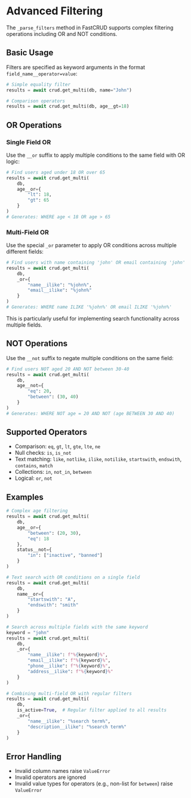# Advanced Filtering

The `_parse_filters` method in FastCRUD supports complex filtering operations including OR and NOT conditions.

## Basic Usage

Filters are specified as keyword arguments in the format `field_name__operator=value`:

```python
# Simple equality filter
results = await crud.get_multi(db, name="John")

# Comparison operators
results = await crud.get_multi(db, age__gt=18)
```

## OR Operations

### Single Field OR

Use the `__or` suffix to apply multiple conditions to the same field with OR logic:

```python
# Find users aged under 18 OR over 65
results = await crud.get_multi(
    db,
    age__or={
        "lt": 18,
        "gt": 65
    }
)
# Generates: WHERE age < 18 OR age > 65
```

### Multi-Field OR

Use the special `_or` parameter to apply OR conditions across multiple different fields:

```python
# Find users with name containing 'john' OR email containing 'john'
results = await crud.get_multi(
    db,
    _or={
        "name__ilike": "%john%",
        "email__ilike": "%john%"
    }
)
# Generates: WHERE name ILIKE '%john%' OR email ILIKE '%john%'
```

This is particularly useful for implementing search functionality across multiple fields.

## NOT Operations

Use the `__not` suffix to negate multiple conditions on the same field:

```python
# Find users NOT aged 20 AND NOT between 30-40
results = await crud.get_multi(
    db,
    age__not={
        "eq": 20,
        "between": (30, 40)
    }
)
# Generates: WHERE NOT age = 20 AND NOT (age BETWEEN 30 AND 40)
```

## Supported Operators

- Comparison: `eq`, `gt`, `lt`, `gte`, `lte`, `ne`
- Null checks: `is`, `is_not`
- Text matching: `like`, `notlike`, `ilike`, `notilike`, `startswith`, `endswith`, `contains`, `match`
- Collections: `in`, `not_in`, `between`
- Logical: `or`, `not`

## Examples

```python
# Complex age filtering
results = await crud.get_multi(
    db,
    age__or={
        "between": (20, 30),
        "eq": 18
    },
    status__not={
        "in": ["inactive", "banned"]
    }
)

# Text search with OR conditions on a single field
results = await crud.get_multi(
    db,
    name__or={
        "startswith": "A",
        "endswith": "smith"
    }
)

# Search across multiple fields with the same keyword
keyword = "john"
results = await crud.get_multi(
    db,
    _or={
        "name__ilike": f"%{keyword}%",
        "email__ilike": f"%{keyword}%",
        "phone__ilike": f"%{keyword}%",
        "address__ilike": f"%{keyword}%"
    }
)

# Combining multi-field OR with regular filters
results = await crud.get_multi(
    db,
    is_active=True,  # Regular filter applied to all results
    _or={
        "name__ilike": "%search term%",
        "description__ilike": "%search term%"
    }
)
```

## Error Handling

- Invalid column names raise `ValueError`
- Invalid operators are ignored
- Invalid value types for operators (e.g., non-list for `between`) raise `ValueError`